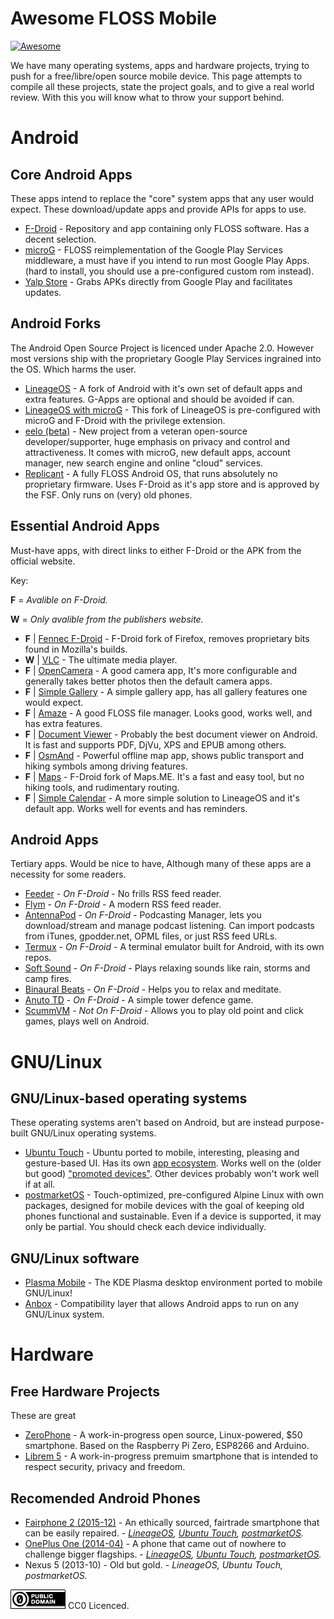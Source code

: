 # Awesome FLOSS Mobile

[![Awesome](https://awesome.re/badge.svg)](https://awesome.re)

We have many operating systems, apps and hardware projects, trying to push for a free/libre/open source mobile device. This page attempts to compile all these projects, state the project goals, and to give a real world review. With this you will know what to throw your support behind.

# Android

## Core Android Apps

These apps intend to replace the "core" system apps that any user would expect. These download/update apps and provide APIs for apps to use.

* [F-Droid](https://f-droid.org/) - Repository and app containing only FLOSS software. Has a decent selection.
* [microG](https://microg.org/) - FLOSS reimplementation of the Google Play Services middleware, a must have if you intend to run most Google Play Apps. (hard to install, you should use a pre-configured custom rom instead).
* [Yalp Store](https://f-droid.org/en/packages/com.github.yeriomin.yalpstore/) - Grabs APKs directly from Google Play and facilitates updates.

## Android Forks

The Android Open Source Project is licenced under Apache 2.0. However most versions ship with the proprietary Google Play Services ingrained into the OS. Which harms the user.

* [LineageOS](https://lineageos.org/) - A fork of Android with it's own set of default apps and extra features. G-Apps are optional and should be avoided if can.
* [LineageOS with microG](https://lineage.microg.org/) - This fork of LineageOS is pre-configured with microG and F-Droid with the privilege extension.
* [eelo (beta)](https://e.foundation/) - New project from a veteran open-source developer/supporter, huge emphasis on privacy and control and attractiveness. It comes with microG, new default apps, account manager, new search engine and online "cloud" services.
* [Replicant](https://www.replicant.us/) - A fully FLOSS Android OS, that runs absolutely no proprietary firmware. Uses F-Droid as it's app store and is approved by the FSF. Only runs on (very) old phones.

## Essential Android Apps

Must-have apps, with direct links to either F-Droid or the APK from the official website.

Key: 

**F** = *Avalible on F-Droid.*

**W** = *Only avalible from the publishers website.*

* **F** | [Fennec F-Droid](https://f-droid.org/packages/org.mozilla.fennec_fdroid/) - F-Droid fork of Firefox, removes proprietary bits found in Mozilla's builds.
* **W** | [VLC](https://www.videolan.org/vlc/download-android.html) - The ultimate media player.
* **F** | [OpenCamera](https://f-droid.org/packages/net.sourceforge.opencamera/) - A good camera app, It's more configurable and generally takes better photos then the default camera apps.
* **F** | [Simple Gallery](https://f-droid.org/en/packages/com.simplemobiletools.gallery/) - A simple gallery app, has all gallery features one would expect.
* **F** | [Amaze](https://f-droid.org/en/packages/com.amaze.filemanager/) - A good FLOSS file manager. Looks good, works well, and has extra features.
* **F** | [Document Viewer](https://f-droid.org/en/packages/org.sufficientlysecure.viewer/) - Probably the best document viewer on Android. It is fast and supports PDF, DjVu, XPS and EPUB among others.
* **F** | [OsmAnd](https://f-droid.org/en/packages/net.osmand.plus/) - Powerful offline map app, shows public transport and hiking symbols among driving features.
* **F** | [Maps](https://f-droid.org/en/packages/com.github.axet.maps/) - F-Droid fork of Maps.ME. It's a fast and easy tool, but no hiking tools, and rudimentary routing.
* **F** | [Simple Calendar](https://f-droid.org/en/packages/com.simplemobiletools.calendar/) - A more simple solution to LineageOS and it's default app. Works well for events and has reminders.

## Android Apps

Tertiary apps. Would be nice to have, Although many of these apps are a necessity for some readers.

* [Feeder](https://f-droid.org/en/packages/com.nononsenseapps.feeder/) - *On F-Droid* - No frills RSS feed reader.
* [Flym](https://f-droid.org/en/packages/net.frju.flym/) - *On F-Droid* - A modern RSS feed reader.
* [AntennaPod](https://f-droid.org/packages/de.danoeh.antennapod/) - *On F-Droid* - Podcasting Manager, lets you download/stream and manage podcast listening. Can import podcasts from iTunes, gpodder.net, OPML files, or just RSS feed URLs.
* [Termux](https://f-droid.org/en/packages/com.termux/) - *On F-Droid* - A terminal emulator built for Android, with its own repos.
* [Soft Sound](https://f-droid.org/en/packages/org.mcxa.softsound/) - *On F-Droid* - Plays relaxing sounds like rain, storms and camp fires.
* [Binaural Beats](https://f-droid.org/en/packages/com.github.axet.binauralbeats/) - *On F-Droid* - Helps you to relax and meditate.
* [Anuto TD](https://f-droid.org/en/packages/ch.logixisland.anuto/) - *On F-Droid* - A simple tower defence game.
* [ScummVM](https://www.scummvm.org/) - *Not On F-Droid* - Allows you to play old point and click games, plays well on Android.

# GNU/Linux

## GNU/Linux-based operating systems

These operating systems aren't based on Android, but are instead purpose-built GNU/Linux operating systems.

* [Ubuntu Touch](https://ubuntu-touch.io/) - Ubuntu ported to mobile, interesting, pleasing and gesture-based UI. Has its own [app ecosystem](https://open-store.io/). Works well on the (older but good) ["promoted devices"](https://ubports.com/devices/promoted-devices). Other devices probably won't work well if at all.
* [postmarketOS](https://postmarketos.org/) - Touch-optimized, pre-configured Alpine Linux with own packages, designed for mobile devices with the goal of keeping old phones functional and sustainable. Even if a device is supported, it may only be partial. You should check each device individually.

## GNU/Linux software

* [Plasma Mobile](https://www.plasma-mobile.org/) - The KDE Plasma desktop environment ported to mobile GNU/Linux!
* [Anbox](https://anbox.io/) - Compatibility layer that allows Android apps to run on any GNU/Linux system.

# Hardware

## Free Hardware Projects

These are great 

* [ZeroPhone](https://www.crowdsupply.com/arsenijs/zerophone) - A work-in-progress open source, Linux-powered, $50 smartphone. Based on the Raspberry Pi Zero, ESP8266 and Arduino.
* [Librem 5](https://puri.sm/products/librem-5/) - A work-in-progress premuim smartphone that is intended to respect security, privacy and freedom.

## Recomended Android Phones

* [Fairphone 2 (2015-12)](https://shop.fairphone.com/) - An ethically sourced, fairtrade smartphone that can be easily repaired. - *[LineageOS](https://wiki.lineageos.org/devices/FP2), [Ubuntu Touch](https://devices.ubuntu-touch.io/device/FP2), [postmarketOS](https://wiki.postmarketos.org/wiki/Fairphone_2_(fairphone-fp2)).*
* [OnePlus One (2014-04)](https://www.oneplus.com/global/one) - A phone that came out of nowhere to challenge bigger flagships. - *[LineageOS](https://wiki.lineageos.org/devices/bacon), [Ubuntu Touch](https://devices.ubuntu-touch.io/device/bacon), [postmarketOS](https://wiki.postmarketos.org/wiki/OnePlus_One_(oneplus-bacon)).*
* Nexus 5 (2013-10) - Old but gold. - *LineageOS, Ubuntu Touch, postmarketOS.*

![Public Domain (CC0)](pd.png) CC0 Licenced.